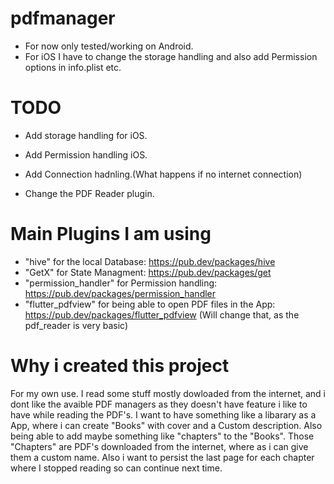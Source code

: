 # pdfmanager

- For now only tested/working on Android. 
- For iOS I have to change the storage handling and also add Permission options in info.plist etc. 

# TODO
- Add storage handling for iOS.
- Add Permission handling iOS.
- Add Connection hadnling.(What happens if no internet connection)

- Change the PDF Reader plugin.

# Main Plugins I am using
- "hive" for the local Database: https://pub.dev/packages/hive
- "GetX" for State Managment: https://pub.dev/packages/get
- "permission_handler" for Permission handling: https://pub.dev/packages/permission_handler
- "flutter_pdfview" for being able to open PDF files in the App: https://pub.dev/packages/flutter_pdfview (Will change that, as the pdf_reader is very basic)


# Why i created this project

For my own use. I read some stuff mostly dowloaded from the internet, and i dont like the avaible PDF managers as they doesn't have feature i like to have while reading the PDF's. I want to have something like a libarary as a App, where i can create "Books" with cover and a Custom description. Also being able to add maybe something like "chapters" to the "Books". Those "Chapters" are PDF's downloaded from the internet, where as i can give them a custom name. Also i want to persist the last page for each chapter where I stopped reading so can continue next time.
